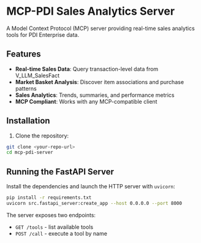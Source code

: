 # MCP-PDI Sales Analytics Server

A Model Context Protocol (MCP) server providing real-time sales analytics tools for PDI Enterprise data.

## Features

- **Real-time Sales Data**: Query transaction-level data from V_LLM_SalesFact
- **Market Basket Analysis**: Discover item associations and purchase patterns
- **Sales Analytics**: Trends, summaries, and performance metrics
- **MCP Compliant**: Works with any MCP-compatible client

## Installation

1. Clone the repository:

```bash
git clone <your-repo-url>
cd mcp-pdi-server
```


## Running the FastAPI Server

Install the dependencies and launch the HTTP server with `uvicorn`:

```bash
pip install -r requirements.txt
uvicorn src.fastapi_server:create_app --host 0.0.0.0 --port 8000
```

The server exposes two endpoints:
* `GET /tools` - list available tools
* `POST /call` - execute a tool by name

